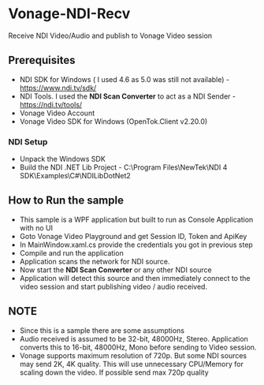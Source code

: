 # Vonage-NDI-Recv
Receive NDI Video/Audio and publish to Vonage Video session

## Prerequisites

- NDI SDK for Windows ( I used 4.6 as 5.0 was still not available) - https://www.ndi.tv/sdk/
- NDI Tools. I used the **NDI Scan Converter** to act as a NDI Sender - https://ndi.tv/tools/
- Vonage Video Account
- Vonage Video SDK for Windows (OpenTok.Client v2.20.0)

### NDI Setup

- Unpack the Windows SDK
- Build the NDI .NET Lib Project - C:\Program Files\NewTek\NDI 4 SDK\Examples\C#\NDILibDotNet2

## How to Run the sample

- This sample is a WPF application but built to run as Console Application with no UI
- Goto Vonage Video Playground and get Session ID, Token and ApiKey
- In MainWindow.xaml.cs provide the credentials you got in previous step
- Compile and run the application
- Application scans the network for NDI source.
- Now start the **NDI Scan Converter** or any other NDI source
- Application will detect this source and then immediately connect to the video session and start publishing video / audio received.

## NOTE

- Since this is a sample there are some assumptions
- Audio received is assumed to be 32-bit, 48000Hz, Stereo. Application converts this to 16-bit, 48000Hz, Mono before sending to Video session.
- Vonage supports maximum resolution of 720p. But some NDI sources may send 2K, 4K quality. This will use unnecessary CPU/Memory for scaling down the video. If possible send max 720p quality

